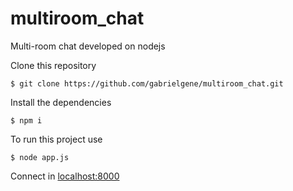 # multiroom_chat

Multi-room chat developed on nodejs


Clone this repository
```console
$ git clone https://github.com/gabrielgene/multiroom_chat.git
```
Install the dependencies
```console
$ npm i
```
To run this project use
```console
$ node app.js
```
Connect in
[localhost:8000](https//localhost:8000)
